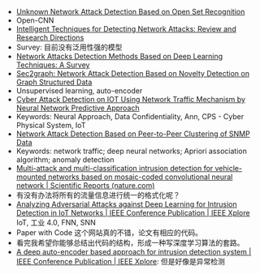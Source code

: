 - [Unknown Network Attack Detection Based on Open Set Recognition](https://www.sciencedirect.com/science/article/pii/S1877050920316240)
- Open-CNN
- [Intelligent Techniques for Detecting Network Attacks: Review and Research Directions](https://www.ncbi.nlm.nih.gov/pmc/articles/PMC8587628/)
- Survey: 目前没有泛用性强的模型
- [Network Attacks Detection Methods Based on Deep Learning Techniques: A Survey](https://www.hindawi.com/journals/scn/2020/8872923/)
- [Sec2graph: Network Attack Detection Based on Novelty Detection on Graph Structured Data](https://hal.inria.fr/hal-02950489/document)
- Unsupervised learning, auto-encoder
- [Cyber Attack Detection on IOT Using Network Traffic Mechanism by Neural Network Predictive Approach](https://ejmcm.com/pdf_7475_4a937408961adc707377a5ffcc98e32f.html)
- Keywords: Neural Approach, Data Confidentiality, Ann, CPS - Cyber Physical System, IoT
- [Network Attack Detection Based on Peer-to-Peer Clustering of SNMP Data](https://www.mdpi.com/1424-8220/20/5/1452)
- Keywords: network traffic; deep neural networks; Apriori association algorithm; anomaly detection
- [Multi-attack and multi-classification intrusion detection for vehicle-mounted networks based on mosaic-coded convolutional neural network | Scientific Reports (nature.com)](https://www.nature.com/articles/s41598-022-10200-4)
- 有没有办法将所有的流量信息进行统一的格式化呢？
- [Analyzing Adversarial Attacks against Deep Learning for Intrusion Detection in IoT Networks | IEEE Conference Publication | IEEE Xplore](https://ieeexplore.ieee.org/abstract/document/9014337) IoT, 工业 4.0, FNN, SNN
- Paper with Code 这个网站真的不错，论文有相应的代码。
- 看完我希望你能够总结出代码的结构，形成一种写深度学习算法的套路。
- [A deep auto-encoder based approach for intrusion detection system | IEEE Conference Publication | IEEE Xplore](https://ieeexplore.ieee.org/abstract/document/8323688): 但是好像是异常检测
